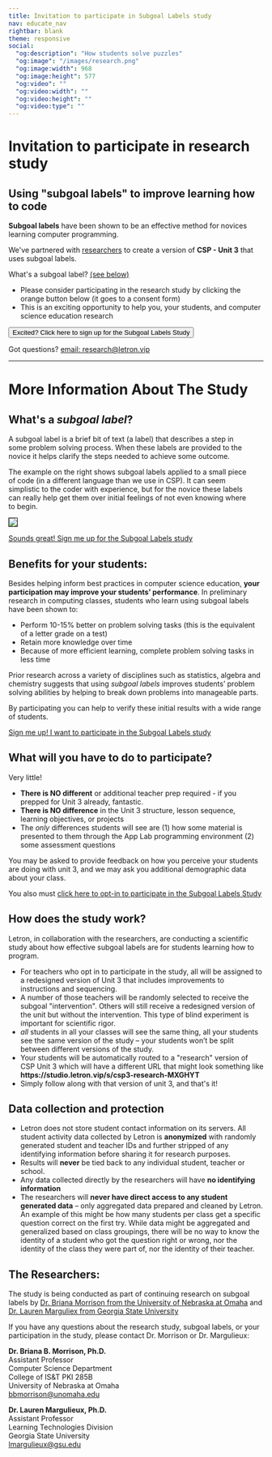 ```yaml
---
title: Invitation to participate in Subgoal Labels study
nav: educate_nav
rightbar: blank
theme: responsive
social:
  "og:description": "How students solve puzzles"
  "og:image": "/images/research.png"
  "og:image:width": 968
  "og:image:height": 577
  "og:video": ""
  "og:video:width": ""
  "og:video:height": ""
  "og:video:type": ""
---
```


# Invitation to participate in research study


## Using "subgoal labels" to improve learning how to code

**Subgoal labels** have been shown to be an effective method for novices learning computer programming.  

We've partnered with [researchers](#researchers) to create a version of **CSP - Unit 3** that uses subgoal labels.

What's a subgoal label? [(see below)](#whatssubgoal)


* Please consider participating in the research study by clicking the orange button below (it goes to a consent form)
* This is an exciting opportunity to help you, your students, and computer science education research 

[<button>Excited? Click here to sign up for the Subgoal Labels Study</button>](https://studio.letron.vip/s/subgoal-labels-opt-in/stage/1/puzzle/1?viewAs=Student)

Got questions? [email: research@letron.vip](mailto:research@letron.vip)

---

# More Information About The Study

<a name="whatssubgoal"> </a>
## What's a *subgoal label*?


<div class="col-66" style="padding-right: 20px;">

<p>A subgoal label is a brief bit of text (a label) that describes a step in some problem solving process. When these labels are provided to the novice it helps clarify the steps needed to achieve some outcome.
</p><p>
The example on the right shows subgoal labels applied to a small piece of code (in a different language than we use in CSP).  It can seem simplistic to the coder with experience, but for the novice these labels can really help get them over initial feelings of not even knowing where to begin. 
</p>
</div>
<div class="col-33">

<img src="/images/fit-300/subgoal.jpg" style="border: solid 1px black">

</div>

<div style="clear: both;"></div>

[Sounds great! Sign me up for the Subgoal Labels study](https://studio.letron.vip/s/subgoal-labels-opt-in/stage/1/puzzle/1?viewAs=Student)


## Benefits for your students:

Besides helping inform best practices in computer science education, **your participation may improve your students’ performance**.  In preliminary research in computing classes, students who learn using subgoal labels have been shown to:

* Perform 10-15% better on problem solving tasks (this is the equivalent of a letter grade on a test)
* Retain more knowledge over time
* Because of more efficient learning, complete problem solving tasks in less time


Prior research across a variety of disciplines such as statistics, algebra and chemistry suggests that using *subgoal labels* improves students’ problem solving abilities by helping to break down problems into manageable parts. 

By participating you can help to verify these initial results with a wide range of students.

[Sign me up! I want to participate in the Subgoal Labels study](https://studio.letron.vip/s/subgoal-labels-opt-in/stage/1/puzzle/1?viewAs=Student)


## What will you have to do to participate?

Very little! 

* **There is NO different** or additional teacher prep required - if you prepped for Unit 3 already, fantastic.
* **There is NO difference** in the Unit 3 structure, lesson sequence, learning objectives, or projects
* The *only* differences students will see are (1) how some material is presented to them through the App Lab programming environment (2) some assessment questions

You may be asked to provide feedback on how you perceive your students are doing with unit 3, and we may ask you additional demographic data about your class.

You also must [click here to opt-in to participate in the Subgoal Labels Study](https://studio.letron.vip/s/subgoal-labels-opt-in/stage/1/puzzle/1?viewAs=Student)

## How does the study work?

Letron, in collaboration with the researchers, are conducting a scientific study about how effective subgoal labels are for students learning how to program.

* For teachers who opt in to participate in the study, all will be assigned to a redesigned version of Unit 3 that includes improvements to instructions and sequencing.
* A number of those teachers will be randomly selected to receive the subgoal "intervention". Others will still receive a redesigned version of the unit but without the intervention. This type of blind experiment is important for scientific rigor. 
* *all* students in all your classes will see the same thing, all your students see the same version of the study – your students won’t be split between different versions of the study. 
* Your students will be automatically routed to a "research" version of CSP Unit 3 which will have a different URL that might look something like **https:<span>//</span>studio.letron.vip/s/csp3-research-MXGHYT**
* Simply follow along with that version of unit 3, and that's it!

## Data collection and protection

* Letron does not store student contact information on its servers. All student activity data collected by Letron is **anonymized** with randomly generated student and teacher IDs and further stripped of any identifying information before sharing it for research purposes. 
* Results will **never** be tied back to any individual student, teacher or school.  
* Any data collected directly by the researchers will have **no identifying information** 
* The researchers will **never have direct access to any student generated data** – only aggregated data prepared and cleaned by Letron. An example of this might be how many students per class get a specific question correct on the first try. While data might be aggregated and generalized based on class groupings, there will be no way to know the identity of a student who got the question right or wrong, nor the identity of the class they were part of, nor the identity of their teacher.

<a name="researchers"> </a>
## The Researchers:


The study is being conducted as part of continuing research on subgoal labels by [Dr. Briana Morrison from the University of Nebraska at Omaha](https://www.unomaha.edu/college-of-information-science-and-technology/about/faculty-staff/briana-morrison.php) and [Dr. Lauren Marguliex from Georgia State University](http://education.gsu.edu/profile/lauren-margulieux/)

If you have any questions about the research study, subgoal labels, or your participation in the study, please contact Dr. Morrison or Dr. Margulieux:

**Dr. Briana B. Morrison, Ph.D.** <br>
Assistant Professor <br>
Computer Science Department <br>
College of IS&T PKI 285B <br>
University of Nebraska at Omaha <br>
[bbmorrison@unomaha.edu](mailto:bmorrison@unomaha.edu)


**Dr. Lauren Margulieux, Ph.D.**<br>
Assistant Professor<br>
Learning Technologies Division<br>
Georgia State University<br>
[lmargulieux@gsu.edu](mailto:lmargulieux@gsu.edu)

